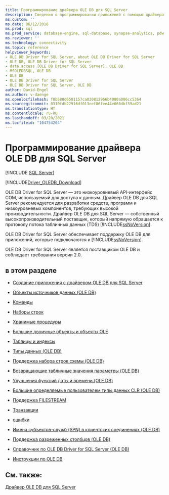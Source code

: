 ```yaml
---
title: Программирование драйвера OLE DB для SQL Server
description: Сведения о программировании приложений с помощью драйвера OLE DB Driver for SQL Server, который реализует API-интерфейс OLE DB, позволяющий приложениям подключаться к базе данных.
ms.custom: ''
ms.date: 06/12/2018
ms.prod: sql
ms.prod_service: database-engine, sql-database, synapse-analytics, pdw
ms.reviewer: ''
ms.technology: connectivity
ms.topic: reference
helpviewer_keywords:
- OLE DB Driver for SQL Server, about OLE DB Driver for SQL Server
- OLE DB, OLE DB Driver for SQL Server
- data access [OLE DB Driver for SQL Server], OLE DB
- MSOLEDBSQL, OLE DB
- OLE DB
- OLE DB Driver for SQL Server
- OLE DB Driver for SQL Server, OLE DB
author: David-Engel
ms.author: v-daenge
ms.openlocfilehash: f8b588d6501157ca030812966b4080a006cc5364
ms.sourcegitcommit: 0310fdb22916df013eef86fee44e660dbf39ad21
ms.translationtype: HT
ms.contentlocale: ru-RU
ms.lasthandoff: 03/20/2021
ms.locfileid: "104754204"
---
```

# <a name="ole-db-driver-for-sql-server-programming"></a>Программирование драйвера OLE DB для SQL Server
[!INCLUDE [SQL Server](../../../includes/applies-to-version/sql-asdb-asdbmi-asa-pdw.md)]

[!INCLUDE[Driver_OLEDB_Download](../../../includes/driver_oledb_download.md)]

  OLE DB Driver for SQL Server — это низкоуровневый API-интерфейс COM, используемый для доступа к данным. Драйвер OLE DB для SQL Server рекомендуется для разработки средств, программ и низкоуровневых компонентов, требующих высокой производительности. Драйвер OLE DB для SQL Server — собственный высокопроизводительный поставщик, который напрямую обращается к протоколу потока табличных данных (TDS) [!INCLUDE[ssNoVersion](../../../includes/ssnoversion-md.md)].  
  
 OLE DB Driver for SQL Server обеспечивает поддержку OLE DB для приложений, которые подключаются к [!INCLUDE[ssNoVersion](../../../includes/ssnoversion-md.md)].  
  
 OLE DB Driver for SQL Server является поставщиком OLE DB и соблюдает требования версии 2.0.  
  
## <a name="in-this-section"></a>в этом разделе  
  
-   [Создание приложения с драйвером OLE DB для SQL Server](../../oledb/ole-db-driver/creating-a-oledb-driver-for-sql-server-application.md)  
  
-   [Объекты источников данных (OLE DB)](../../oledb/ole-db-data-source-objects/data-source-objects-ole-db.md)  
  
-   [Команды](../../oledb/ole-db-commands/commands.md)  
  
-   [Наборы строк](../../oledb/ole-db-rowsets/rowsets.md)  
  
-   [Хранимые процедуры](../../oledb/ole-db/stored-procedures.md)  
  
-   [Большие двоичные объекты и объекты OLE](../../oledb/ole-db-blobs/blobs-and-ole-objects.md)  
  
-   [Таблицы и индексы](../../oledb/ole-db-tables-indexes/tables-and-indexes.md)  
  
-   [Типы данных (OLE DB)](../../oledb/ole-db-data-types/data-types-ole-db.md)  
  
-   [Поддержка набора строк схемы &#40;OLE DB&#41;](../../oledb/ole-db/schema-rowset-support-ole-db.md)  
  
-   [Возвращающие табличные значения параметры &#40;OLE DB&#41;](../../oledb/ole-db-table-valued-parameters/table-valued-parameters-ole-db.md)  
  
-   [Улучшения функций даты и времени &#40;OLE DB&#41;](../../oledb/ole-db-date-time/date-and-time-improvements-ole-db.md)  
  
-   [Большие определяемые пользователем типы данных CLR &#40;OLE DB&#41;](../../oledb/ole-db/large-clr-user-defined-types-ole-db.md)  
  
-   [Поддержка FILESTREAM](../../oledb/features/filestream-support.md)  
  
-   [Транзакции](../../oledb/ole-db-transactions/transactions.md)  
  
-   [ошибки](../../oledb/ole-db-errors/errors.md)  
  
-   [Имена субъектов-служб &#40;SPN&#41; в клиентских соединениях &#40;OLE DB&#41;](../../oledb/ole-db/service-principal-names-spns-in-client-connections-ole-db.md)  
  
-   [Поддержка разреженных столбцов &#40;OLE DB&#41;](../../oledb/ole-db/sparse-columns-support-ole-db.md)  
  
-   [Справочник по OLE DB Driver for SQL Server (OLE DB)](../../oledb/ole-db-interfaces/oledb-driver-for-sql-server-ole-db-interfaces.md)  
  
-   [Инструкции по OLE DB](../../oledb/ole-db-how-to/ole-db-how-to-topics.md)  
  
## <a name="see-also"></a>См. также:  
 [Драйвер OLE DB для SQL Server](../../oledb/oledb-driver-for-sql-server.md)  
  
  
